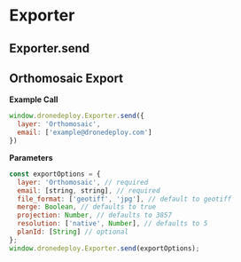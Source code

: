 # Exporter

## Exporter.send

## Orthomosaic Export

**Example Call**

```javascript
window.dronedeploy.Exporter.send({
  layer: 'Orthomosaic',
  email: ['example@dronedeploy.com']
})
```

**Parameters**

```javascript
const exportOptions = {
  layer: 'Orthomosaic', // required
  email: [string, string], // required
  file_format: ['geotiff', 'jpg'], // default to geotiff
  merge: Boolean, // defaults to true
  projection: Number, // defaults to 3857
  resolution: ['native', Number], // defaults to 5
  planId: [String] // optional 
};
window.dronedeploy.Exporter.send(exportOptions);
```
